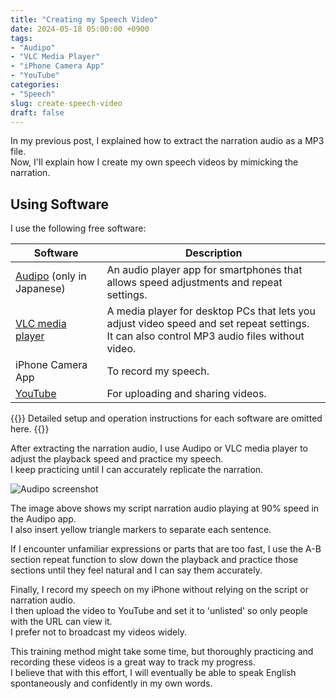 ```yaml
---
title: "Creating my Speech Video"
date: 2024-05-18 05:00:00 +0900
tags:
- "Audipo"
- "VLC Media Player"
- "iPhone Camera App"
- "YouTube"
categories:
- "Speech"
slug: create-speech-video
draft: false
---
```


In my previous post, I explained how to extract the narration audio as a MP3 file.   
Now, I'll explain how I create my own speech videos by mimicking the narration. 

## Using Software

I use the following free software:


| Software | Description |
| --- | --- |
| [Audipo](https://apps.apple.com/jp/app/audipo-%E5%80%8D%E9%80%9F%E5%86%8D%E7%94%9F-%E8%80%B3%E3%82%B3%E3%83%94-%E3%83%AA%E3%82%B9%E3%83%8B%E3%83%B3%E3%82%B0%E3%81%AB/id607971056) (only in Japanese) | An audio player app for smartphones that allows speed adjustments and repeat settings. |
| [VLC media player](https://www.videolan.org/index.html) | A media player for desktop PCs that lets you adjust video speed and set repeat settings.</br> It can also control MP3 audio files without video. |
| iPhone Camera App | To record my speech. |
| [YouTube](https://www.youtube.com/) | For uploading and sharing videos. |

{{<alert title="Note" color="primary">}}
Detailed setup and operation instructions for each software are omitted here.
{{</alert>}}

After extracting the narration audio, I use Audipo or VLC media player to adjust the playback speed and practice my speech.   
I keep practicing until I can accurately replicate the narration.

![Audipo screenshot](/docsy/imgs/2024-05-18-audipo-screenshot.png)

The image above shows my script narration audio playing at 90% speed in the Audipo app.  
I also insert yellow triangle markers to separate each sentence.

If I encounter unfamiliar expressions or parts that are too fast, I use the A-B section repeat function to slow down the playback and practice those sections until they feel natural and I can say them accurately.

Finally, I record my speech on my iPhone without relying on the script or narration audio.   
I then upload the video to YouTube and set it to 'unlisted' so only people with the URL can view it.   
I prefer not to broadcast my videos widely.

This training method might take some time, but thoroughly practicing and recording these videos is a great way to track my progress.   
I believe that with this effort, I will eventually be able to speak English spontaneously and confidently in my own words.

